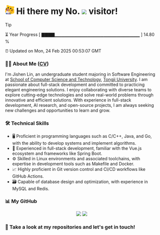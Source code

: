 <h1>
  <img src='assets/MeowClorox.gif' height='30' width='30'/>
  Hi there my No.
  <img src='https://profile-counter.glitch.me/MinmusLin/count.svg'/>
  visitor!
</h1>

> [!TIP]
> ⏳ Year Progress [ ▇▇▇▇▁▁▁▁▁▁▁▁▁▁▁▁▁▁▁▁▁▁▁▁▁▁▁▁▁▁ ] 14.80 %
>
> ⏰ Updated on Mon, 24 Feb 2025 00:53:07 GMT

### 👨‍💻 About Me ([CV](https://github.com/MinmusLin/MinmusLin/raw/refs/heads/main/assets/CV.pdf))

I'm Jishen Lin, an undergraduate student majoring in Software Engineering at [School of Computer Science and Technology](https://cs.tongji.edu.cn), [Tongji University](https://www.tongji.edu.cn). I am passionate about full-stack development and committed to practicing elegant engineering solutions. I enjoy collaborating with diverse teams to explore cutting-edge technologies and solve real-world problems through innovative and efficient solutions. With experience in full-stack development, AI research, and open-source projects, I am always seeking new challenges and opportunities to learn and grow.

### 🛠️ Technical Skills

- 🖥️ Proficient in programming languages such as C/C++, Java, and Go, with the ability to develop systems and implement algorithms.
- 🧰 Experienced in full-stack development, familiar with the Vue.js ecosystem and frameworks like Spring Boot.
- ⚙️ Skilled in Linux environments and associated toolchains, with expertise in development tools such as Makefile and Docker.
- 📈 Highly proficient in Git version control and CI/CD workflows like GitHub Actions.
- 🗃️ Capable of database design and optimization, with experience in MySQL and Redis.

### 📊 My GitHub

<div align='center'>
  <img src='https://github-readme-stats.vercel.app/api?username=MinmusLin&show_icons=true&count_private=true' height='190'/>
  <img src='https://github-readme-stats.vercel.app/api/top-langs/?username=MinmusLin&layout=compact' height='190'/>
</div>

### 🥰 Take a look at my repositories and let's get in touch!
